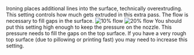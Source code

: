 Ironing places additional lines into the surface, technically overextruding. This setting controls how much gets extruded in this extra pass. The flow is necessary to fill gaps in the surface.
![10% flow](ironing_enabled_enabled.png)
![20% flow](ironing_flow.png)
You should put this setting high enough to keep the pressure on the nozzle. This pressure needs to fill the gaps on the top surface. If you have a very rough top surface (due to pillowing or printing fast) you may need to increase this setting.